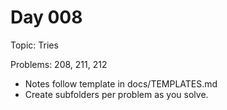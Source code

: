# Day 008

Topic: Tries

Problems: 208, 211, 212

- Notes follow template in docs/TEMPLATES.md
- Create subfolders per problem as you solve.